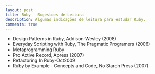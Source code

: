 ```yaml
---
layout: post
title: Ruby - Sugestoes de Leitura 
description: Algumas indicações de leitura para estudar Ruby.
comments: true
---
```


* Design Patterns in Ruby, Addison-Wesley (2008)
* Everyday Scripting with Ruby, The Pragmatic Programers (2006)
* Metaprogramming Ruby
* Pro Active Record, Apress (2007)
* Refactoring In Ruby-Oct2009
* Ruby by Example - Concepts and Code, No Starch Press (2007)

